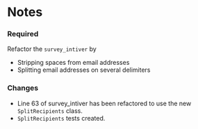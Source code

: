 # Notes

### Required
Refactor the ```survey_intiver``` by
* Stripping spaces from email addresses
* Splitting email addresses on several delimiters

### Changes
* Line 63 of survey_intiver has been refactored to use the new ```SplitRecipients``` class.
* ```SplitRecipients``` tests created.
